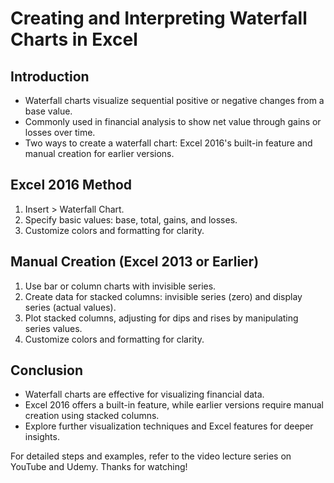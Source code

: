 
# Creating and Interpreting Waterfall Charts in Excel

## Introduction
- Waterfall charts visualize sequential positive or negative changes from a base value.
- Commonly used in financial analysis to show net value through gains or losses over time.
- Two ways to create a waterfall chart: Excel 2016's built-in feature and manual creation for earlier versions.

## Excel 2016 Method
1. Insert > Waterfall Chart.
2. Specify basic values: base, total, gains, and losses.
3. Customize colors and formatting for clarity.

## Manual Creation (Excel 2013 or Earlier)
1. Use bar or column charts with invisible series.
2. Create data for stacked columns: invisible series (zero) and display series (actual values).
3. Plot stacked columns, adjusting for dips and rises by manipulating series values.
4. Customize colors and formatting for clarity.

## Conclusion
- Waterfall charts are effective for visualizing financial data.
- Excel 2016 offers a built-in feature, while earlier versions require manual creation using stacked columns.
- Explore further visualization techniques and Excel features for deeper insights.

For detailed steps and examples, refer to the video lecture series on YouTube and Udemy. Thanks for watching!
